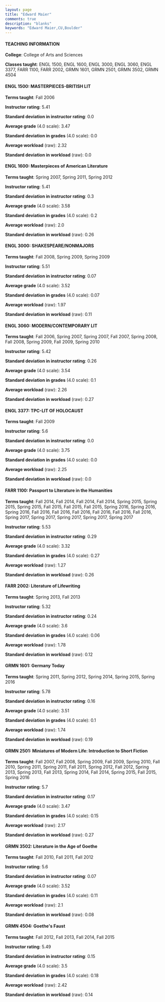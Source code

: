 ```yaml
---
layout: page
title: "Edward Maier" 
comments: true
description: "blanks"
keywords: "Edward Maier,CU,Boulder"
---
```

<head>
<script src="https://ajax.googleapis.com/ajax/libs/jquery/2.1.3/jquery.min.js"></script>
<script src="https://dl.dropboxusercontent.com/s/pc42nxpaw1ea4o9/highcharts.js?dl=0"></script>
<!-- <script src="../assets/js/highcharts.js"></script> -->
<style type="text/css">@font-face {
	font-family: "Bebas Neue";
	src: url(https://www.filehosting.org/file/details/544349/BebasNeue Regular.otf) format("opentype");
	}
	h1.Bebas { 
		font-family: "Bebas Neue", Verdana, Tahoma;
	}
</style>
</head>
	   
#### TEACHING INFORMATION

**College**: College of Arts and Sciences

**Classes taught**: ENGL 1500, ENGL 1600, ENGL 3000, ENGL 3060, ENGL 3377, FARR 1100, FARR 2002, GRMN 1601, GRMN 2501, GRMN 3502, GRMN 4504

#### ENGL 1500: MASTERPIECES-BRITISH LIT

**Terms taught**: Fall 2006

**Instructor rating**: 5.41

**Standard deviation in instructor rating**: 0.0

**Average grade** (4.0 scale): 3.47

**Standard deviation in grades** (4.0 scale): 0.0

**Average workload** (raw): 2.32

**Standard deviation in workload** (raw): 0.0

#### ENGL 1600: Masterpieces of American Literature

**Terms taught**: Spring 2007, Spring 2011, Spring 2012

**Instructor rating**: 5.41

**Standard deviation in instructor rating**: 0.3

**Average grade** (4.0 scale): 3.58

**Standard deviation in grades** (4.0 scale): 0.2

**Average workload** (raw): 2.0

**Standard deviation in workload** (raw): 0.26

#### ENGL 3000: SHAKESPEARE/NONMAJORS

**Terms taught**: Fall 2008, Spring 2009, Spring 2009

**Instructor rating**: 5.51

**Standard deviation in instructor rating**: 0.07

**Average grade** (4.0 scale): 3.52

**Standard deviation in grades** (4.0 scale): 0.07

**Average workload** (raw): 1.97

**Standard deviation in workload** (raw): 0.11

#### ENGL 3060: MODERN/CONTEMPORARY LIT

**Terms taught**: Fall 2006, Spring 2007, Spring 2007, Fall 2007, Spring 2008, Fall 2008, Spring 2009, Fall 2009, Spring 2010

**Instructor rating**: 5.42

**Standard deviation in instructor rating**: 0.26

**Average grade** (4.0 scale): 3.54

**Standard deviation in grades** (4.0 scale): 0.1

**Average workload** (raw): 2.26

**Standard deviation in workload** (raw): 0.27

#### ENGL 3377: TPC-LIT OF HOLOCAUST

**Terms taught**: Fall 2009

**Instructor rating**: 5.6

**Standard deviation in instructor rating**: 0.0

**Average grade** (4.0 scale): 3.75

**Standard deviation in grades** (4.0 scale): 0.0

**Average workload** (raw): 2.25

**Standard deviation in workload** (raw): 0.0

#### FARR 1100: Passport to LIterature in the Humanities

**Terms taught**: Fall 2014, Fall 2014, Fall 2014, Fall 2014, Spring 2015, Spring 2015, Spring 2015, Fall 2015, Fall 2015, Fall 2015, Spring 2016, Spring 2016, Spring 2016, Fall 2016, Fall 2016, Fall 2016, Fall 2016, Fall 2016, Fall 2016, Spring 2017, Spring 2017, Spring 2017, Spring 2017, Spring 2017

**Instructor rating**: 5.53

**Standard deviation in instructor rating**: 0.29

**Average grade** (4.0 scale): 3.32

**Standard deviation in grades** (4.0 scale): 0.27

**Average workload** (raw): 1.27

**Standard deviation in workload** (raw): 0.26

#### FARR 2002: Literature of Lifewriting

**Terms taught**: Spring 2013, Fall 2013

**Instructor rating**: 5.32

**Standard deviation in instructor rating**: 0.24

**Average grade** (4.0 scale): 3.6

**Standard deviation in grades** (4.0 scale): 0.06

**Average workload** (raw): 1.78

**Standard deviation in workload** (raw): 0.12

#### GRMN 1601: Germany Today

**Terms taught**: Spring 2011, Spring 2012, Spring 2014, Spring 2015, Spring 2016

**Instructor rating**: 5.78

**Standard deviation in instructor rating**: 0.16

**Average grade** (4.0 scale): 3.51

**Standard deviation in grades** (4.0 scale): 0.1

**Average workload** (raw): 1.74

**Standard deviation in workload** (raw): 0.19

#### GRMN 2501: Miniatures of Modern Life: Introduction to Short Fiction

**Terms taught**: Fall 2007, Fall 2008, Spring 2009, Fall 2009, Spring 2010, Fall 2010, Spring 2011, Spring 2011, Fall 2011, Spring 2012, Fall 2012, Spring 2013, Spring 2013, Fall 2013, Spring 2014, Fall 2014, Spring 2015, Fall 2015, Spring 2016

**Instructor rating**: 5.7

**Standard deviation in instructor rating**: 0.17

**Average grade** (4.0 scale): 3.47

**Standard deviation in grades** (4.0 scale): 0.15

**Average workload** (raw): 2.17

**Standard deviation in workload** (raw): 0.27

#### GRMN 3502: Literature in the Age of Goethe

**Terms taught**: Fall 2010, Fall 2011, Fall 2012

**Instructor rating**: 5.6

**Standard deviation in instructor rating**: 0.07

**Average grade** (4.0 scale): 3.52

**Standard deviation in grades** (4.0 scale): 0.11

**Average workload** (raw): 2.1

**Standard deviation in workload** (raw): 0.08

#### GRMN 4504: Goethe's Faust

**Terms taught**: Fall 2012, Fall 2013, Fall 2014, Fall 2015

**Instructor rating**: 5.49

**Standard deviation in instructor rating**: 0.15

**Average grade** (4.0 scale): 3.5

**Standard deviation in grades** (4.0 scale): 0.18

**Average workload** (raw): 2.42

**Standard deviation in workload** (raw): 0.14

